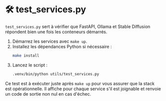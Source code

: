 # 🛠️ test_services.py

`test_services.py` sert à vérifier que FastAPI, Ollama et Stable Diffusion répondent bien une fois les conteneurs démarrés.

1. Démarrez les services avec `make up`.
2. Installez les dépendances Python si nécessaire :
   ```bash
   make install
   ```
3. Lancez le script :
   ```bash
   .venv/bin/python utils/test_services.py
   ```

Ce test est à exécuter juste après `make up` pour vous assurer que la stack est opérationnelle. Il affiche pour chaque service s'il est joignable et renvoie un code de sortie non nul en cas d'échec.

